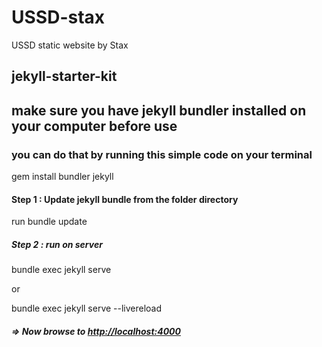 # USSD-stax
 USSD static website by Stax

## jekyll-starter-kit

## make sure you have jekyll bundler installed on your computer before use
  
### you can do that by running this simple code on your terminal

   gem install bundler jekyll

#### Step 1 : Update jekyll bundle from the folder directory
  
  run bundle update

##### Step 2 : run on server
  
  bundle exec jekyll serve
  
  or

  bundle exec jekyll serve --livereload

##### => Now browse to <http://localhost:4000>
